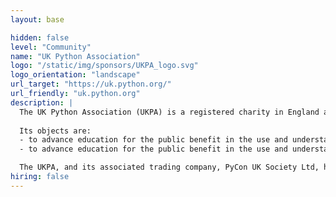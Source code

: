 ```yaml
---
layout: base

hidden: false
level: "Community"
name: "UK Python Association"
logo: "/static/img/sponsors/UKPA_logo.svg"
logo_orientation: "landscape"
url_target: "https://uk.python.org/"
url_friendly: "uk.python.org"
description: |
  The UK Python Association (UKPA) is a registered charity in England and Wales. 
  
  Its objects are:
  - to advance education for the public benefit in the use and understanding of the Python programming language within the UK by: (a) Organising, presenting and promoting Python related conferences, meetings and events at venues within the UK, (b) Supporting and promoting Python related projects and events organised by UKPA members, and, (c) Supporting UKPA members wishing to attend Python related conferences, meetings and events.
  - to advance education for the public benefit in the use and understanding of the Python programming language worldwise by supporting and promoting overseas Python related conferences, meetings and events.

  The UKPA, and its associated trading company, PyCon UK Society Ltd, have provided the legal and financial backing for DjangoCon Europe 2023.
hiring: false
---
```

